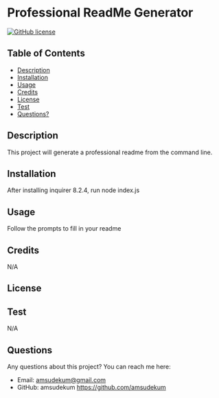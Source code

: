 
# Professional ReadMe Generator
[![GitHub license](https://img.shields.io/badge/License-MIT-yellow.svg)](https://opensource.org/licenses/MIT)


## Table of Contents
- [Description](#description)
- [Installation](#installation)
- [Usage](#usage)
- [Credits](#credits)
- [License](#license)
- [Test](#test)
- [Questions?](#questions)

## Description 
This project will generate a professional readme from the command line.

## Installation 
After installing inquirer 8.2.4, run node index.js

## Usage
Follow the prompts to fill in your readme

## Credits 
N/A

## License 

## Test
N/A

## Questions
Any questions about this project? You can reach me here:
* Email: amsudekum@gmail.com
* GitHub: amsudekum https://github.com/amsudekum


